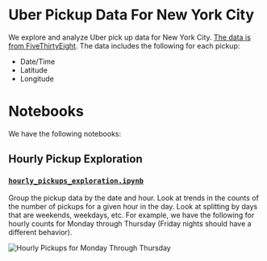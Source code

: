 # Uber Pickup Data For New York City

We explore and analyze Uber pick up data for New York City.
[The data is from FiveThirtyEight](https://github.com/fivethirtyeight/uber-tlc-foil-response).
The data includes the following for each pickup:

* Date/Time
* Latitude
* Longitude

# Notebooks

We have the following notebooks:

## Hourly Pickup Exploration

### [`hourly_pickups_exploration.ipynb`](hourly_pickups_exploration.ipynb)

Group the pickup data by the date and hour. Look at trends in the counts of the number of
pickups for a given hour in the day. Look at splitting by days that are weekends, weekdays, etc.
For example, we have the following for hourly counts for Monday through Thursday (Friday nights
should have a different behavior).

![Hourly Pickups for Monday Through Thursday](/graphs/mon_th_pickups.svg?sanitize=true)
